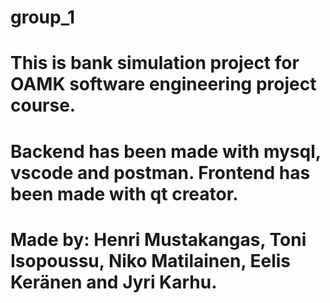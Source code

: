 # group_1
# This is bank simulation project for OAMK software engineering project course.
# Backend has been made with mysql, vscode and postman. Frontend has been made with qt creator.
# Made by: Henri Mustakangas, Toni Isopoussu, Niko Matilainen, Eelis Keränen and Jyri Karhu.